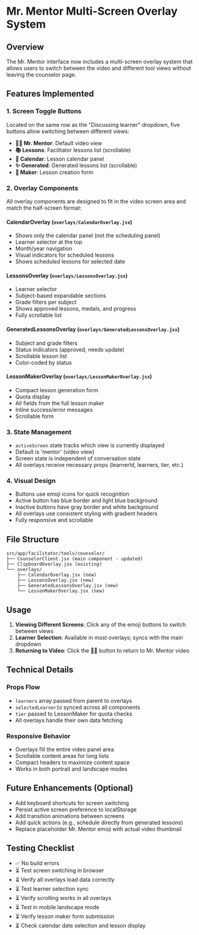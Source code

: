 # Mr. Mentor Multi-Screen Overlay System

## Overview
The Mr. Mentor interface now includes a multi-screen overlay system that allows users to switch between the video and different tool views without leaving the counselor page.

## Features Implemented

### 1. **Screen Toggle Buttons**
Located on the same row as the "Discussing learner" dropdown, five buttons allow switching between different views:
- **👨‍🏫 Mr. Mentor**: Default video view
- **📚 Lessons**: Facilitator lessons list (scrollable)
- **📅 Calendar**: Lesson calendar panel
- **✨ Generated**: Generated lessons list (scrollable)
- **🎨 Maker**: Lesson creation form

### 2. **Overlay Components**
All overlay components are designed to fit in the video screen area and match the half-screen format:

#### CalendarOverlay (`overlays/CalendarOverlay.jsx`)
- Shows only the calendar panel (not the scheduling panel)
- Learner selector at the top
- Month/year navigation
- Visual indicators for scheduled lessons
- Shows scheduled lessons for selected date

#### LessonsOverlay (`overlays/LessonsOverlay.jsx`)
- Learner selector
- Subject-based expandable sections
- Grade filters per subject
- Shows approved lessons, medals, and progress
- Fully scrollable list

#### GeneratedLessonsOverlay (`overlays/GeneratedLessonsOverlay.jsx`)
- Subject and grade filters
- Status indicators (approved, needs update)
- Scrollable lesson list
- Color-coded by status

#### LessonMakerOverlay (`overlays/LessonMakerOverlay.jsx`)
- Compact lesson generation form
- Quota display
- All fields from the full lesson maker
- Inline success/error messages
- Scrollable form

### 3. **State Management**
- `activeScreen` state tracks which view is currently displayed
- Default is 'mentor' (video view)
- Screen state is independent of conversation state
- All overlays receive necessary props (learnerId, learners, tier, etc.)

### 4. **Visual Design**
- Buttons use emoji icons for quick recognition
- Active button has blue border and light blue background
- Inactive buttons have gray border and white background
- All overlays use consistent styling with gradient headers
- Fully responsive and scrollable

## File Structure
```
src/app/facilitator/tools/counselor/
├── CounselorClient.jsx (main component - updated)
├── ClipboardOverlay.jsx (existing)
└── overlays/
    ├── CalendarOverlay.jsx (new)
    ├── LessonsOverlay.jsx (new)
    ├── GeneratedLessonsOverlay.jsx (new)
    └── LessonMakerOverlay.jsx (new)
```

## Usage

1. **Viewing Different Screens**: Click any of the emoji buttons to switch between views
2. **Learner Selection**: Available in most overlays; syncs with the main dropdown
3. **Returning to Video**: Click the 👨‍🏫 button to return to Mr. Mentor video

## Technical Details

### Props Flow
- `learners` array passed from parent to overlays
- `selectedLearnerId` synced across all components
- `tier` passed to LessonMaker for quota checks
- All overlays handle their own data fetching

### Responsive Behavior
- Overlays fill the entire video panel area
- Scrollable content areas for long lists
- Compact headers to maximize content space
- Works in both portrait and landscape modes

## Future Enhancements (Optional)
- Add keyboard shortcuts for screen switching
- Persist active screen preference to localStorage
- Add transition animations between screens
- Add quick actions (e.g., schedule directly from generated lessons)
- Replace placeholder Mr. Mentor emoji with actual video thumbnail

## Testing Checklist
- ✅ No build errors
- ⏳ Test screen switching in browser
- ⏳ Verify all overlays load data correctly
- ⏳ Test learner selection sync
- ⏳ Verify scrolling works in all overlays
- ⏳ Test in mobile landscape mode
- ⏳ Verify lesson maker form submission
- ⏳ Check calendar date selection and lesson display
